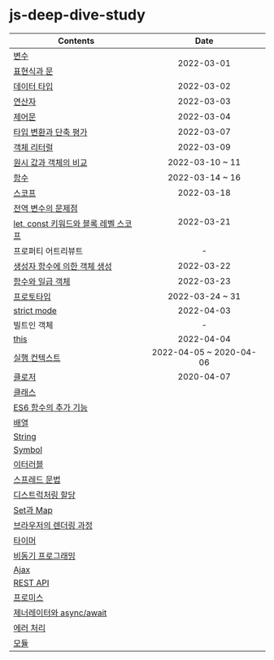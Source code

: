 # js-deep-dive-study

<table>
  <thead>
    <th>Contents</th> 
    <th align="center">Date</th>
  </thead>
  <tbody>
    <tr>
      <td><a href="https://github.com/CH4MD0M/js-deep-dive-study/blob/main/4-%EB%B3%80%EC%88%98.md">변수</a></td>
      <td rowspan="2" align="center">2022-03-01</td>
    </tr>
    <tr>
      <td>
        <a href="https://github.com/CH4MD0M/js-deep-dive-study/blob/main/5-%ED%91%9C%ED%98%84%EC%8B%9D%EA%B3%BC%EB%AC%B8.md">표현식과 문</a>
      </td>
    </tr>
    <tr>
      <td><a href="https://github.com/CH4MD0M/js-deep-dive-study/blob/main/6-%EB%8D%B0%EC%9D%B4%ED%84%B0%ED%83%80%EC%9E%85.md">데이터 타입</a></td>
      <td align="center">2022-03-02</td>
    </tr>
    <tr>
      <td><a href="https://github.com/CH4MD0M/js-deep-dive-study/blob/main/7-%EC%97%B0%EC%82%B0%EC%9E%90.md">연산자</a></td>
      <td align="center">2022-03-03</td>
    </tr>
    <tr>
      <td><a href="https://github.com/CH4MD0M/js-deep-dive-study/blob/main/8-%EC%A0%9C%EC%96%B4%EB%AC%B8.md">제어문</a></td>
      <td align="center">2022-03-04</td>
    </tr>
    <tr>
      <td><a href="https://github.com/CH4MD0M/js-deep-dive-study/blob/main/9-%ED%83%80%EC%9E%85%EB%B3%80%ED%99%98%EA%B3%BC%EB%8B%A8%EC%B6%95%ED%8F%89%EA%B0%80.md">타입 변환과 단축 평가</a></td>
      <td align="center">2022-03-07</td>
    </tr>
    <tr>
      <td><a href="https://github.com/CH4MD0M/js-deep-dive-study/blob/main/10-%EA%B0%9D%EC%B2%B4%EB%A6%AC%ED%84%B0%EB%9F%B4.md">객체 리터럴</a></td>
      <td align="center">2022-03-09</td>
    </tr>
    <tr>
      <td><a href="https://github.com/CH4MD0M/js-deep-dive-study/blob/main/11.%EC%9B%90%EC%8B%9C%EA%B0%92%EA%B3%BC%EA%B0%9D%EC%B2%B4%EC%9D%98%EB%B9%84%EA%B5%90.md">원시 값과 객체의 비교</a></td>
      <td align="center">2022-03-10 ~ 11</td>
    </tr>
    <tr>
      <td><a href="https://github.com/CH4MD0M/js-deep-dive-study/blob/main/12%ED%95%A8%EC%88%98.md">함수</a></td>
      <td align="center">2022-03-14 ~ 16</td>
    </tr>
    <tr>
      <td><a href="https://github.com/CH4MD0M/js-deep-dive-study/blob/main/13-%EC%8A%A4%EC%BD%94%ED%94%84.md">스코프</a></td>
      <td align="center">2022-03-18</td>
    </tr>
    <tr>
      <td><a href="https://github.com/CH4MD0M/js-deep-dive-study/blob/main/14-%EC%A0%84%EC%97%AD-%EB%B3%80%EC%88%98%EC%9D%98-%EB%AC%B8%EC%A0%9C%EC%A0%90.md">전역 변수의 문제점</a></td>
      <td rowspan="2" align="center">2022-03-21</td>
    </tr>
    <tr>
      <td><a href="https://github.com/CH4MD0M/js-deep-dive-study/blob/main/15-let-const-%ED%82%A4%EC%9B%8C%EB%93%9C%EC%99%80-%EB%B8%94%EB%A1%9D-%EB%A0%88%EB%B2%A8-%EC%8A%A4%EC%BD%94%ED%94%84.md">let, const 키워드와 블록 레벨 스코프</a></td>
    </tr>
    <tr>
      <td>프로퍼티 어트리뷰트</td>
      <td align="center">-</td>
    </tr>
    <tr>
      <td><a href="https://github.com/CH4MD0M/js-deep-dive-study/blob/main/17-%EC%83%9D%EC%84%B1%EC%9E%90%ED%95%A8%EC%88%98.md">생성자 함수에 의한 객체 생성</a></td>
      <td align="center">2022-03-22</td>
    </tr>
    <tr>
      <td><a href="https://github.com/CH4MD0M/js-deep-dive-study/blob/main/18-%EC%9D%BC%EA%B8%89%EA%B0%9D%EC%B2%B4.md">함수와 일급 객체</a></td>
      <td align="center">2022-03-23</td>
    </tr>
    <tr>
      <td><a href="https://github.com/CH4MD0M/js-deep-dive-study/blob/main/19-%ED%94%84%EB%A1%9C%ED%86%A0%ED%83%80%EC%9E%85.md">프로토타입</a></td>
      <td align="center">2022-03-24 ~ 31</td>
    </tr>
    <tr>
      <td><a href="">strict mode</a></td>
      <td align="center">2022-04-03</td>
    </tr>
    <tr>
      <td>빌트인 객체</td>
      <td align="center">-</td>
    </tr>
    <tr>
      <td><a href="">this</a></td>
      <td align="center">2022-04-04</td>
    </tr>
    <tr>
      <td><a href="">실행 컨텍스트</a></td>
      <td align="center">2022-04-05 ~ 2020-04-06</td>
    </tr>
    <tr>
      <td><a href="">클로저</a></td>
      <td align="center">2020-04-07</td>
    </tr>
    <tr>
      <td><a href="">클래스</a></td>
      <td align="center"></td>
    </tr>
    <tr>
      <td><a href="">ES6 함수의 추가 기능</a></td>
      <td align="center"></td>
    </tr>
    <tr>
      <td><a href="">배열</a></td>
      <td align="center"></td>
    </tr>
    <tr>
      <td><a href="">String</a></td>
      <td align="center"></td>
    </tr>
    <tr>
      <td><a href="">Symbol</a></td>
      <td align="center"></td>
    </tr>
    <tr>
      <td><a href="">이터러블</a></td>
      <td align="center"></td>
    </tr>
    <tr>
      <td><a href="">스프레드 문법</a></td>
      <td align="center"></td>
    </tr>
    <tr>
      <td><a href="">디스트럭처링 할당</a></td>
      <td align="center"></td>
    </tr>
    <tr>
      <td><a href="">Set과 Map</a></td>
      <td align="center"></td>
    </tr>
    <tr>
      <td><a href="">브라우저의 렌더링 과정</a></td>
      <td align="center"></td>
    </tr>
    <tr>
      <td><a href="">타이머</a></td>
      <td align="center"></td>
    </tr>
    <tr>
      <td><a href="">비동기 프로그래밍</a></td>
      <td align="center"></td>
    </tr>
    <tr>
      <td><a href="">Ajax</a></td>
      <td align="center"></td>
    </tr>
    <tr>
      <td><a href="">REST API</a></td>
      <td align="center"></td>
    </tr>
    <tr>
      <td><a href="">프로미스</a></td>
      <td align="center"></td>
    </tr>
    <tr>
      <td><a href="">제너레이터와 async/await</a></td>
      <td align="center"></td>
    </tr>
    <tr>
      <td><a href="">에러 처리</a></td>
      <td align="center"></td>
    </tr>
    <tr>
      <td><a href="">모듈</a></td>
      <td align="center"></td>
    </tr>
  </tbody>
</table>
